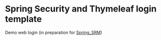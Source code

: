 # Spring Security and Thymeleaf login template #

Demo web login (in preparation for [Spring_SRM](https://github.com/jfspps/SRM-Spring))